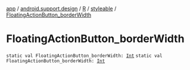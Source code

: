 [app](../../../index.md) / [android.support.design](../../index.md) / [R](../index.md) / [styleable](index.md) / [FloatingActionButton_borderWidth](./-floating-action-button_border-width.md)

# FloatingActionButton_borderWidth

`static val FloatingActionButton_borderWidth: `[`Int`](https://kotlinlang.org/api/latest/jvm/stdlib/kotlin/-int/index.html)
`static val FloatingActionButton_borderWidth: `[`Int`](https://kotlinlang.org/api/latest/jvm/stdlib/kotlin/-int/index.html)